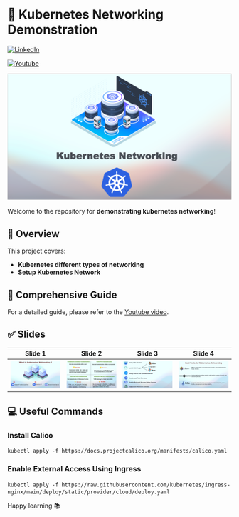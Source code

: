 # 🚀 Kubernetes Networking Demonstration
[![LinkedIn](https://img.shields.io/badge/Connect%20with%20me%20on-LinkedIn-blue.svg)](https://www.linkedin.com/in/amine-maalej/)

[![Youtube](https://img.shields.io/badge/YouTube-FF0000?style=for-the-badge&logo=youtube&logoColor=white)](https://www.youtube.com/watch?v=7X9Gj3nI73o&t=628s)


![](slides/slide0.png)

Welcome to the repository for **demonstrating kubernetes networking**!

## 🌟 Overview
This project covers:
- **Kubernetes different types of networking**
- **Setup Kubernetes Network**

## 📝 Comprehensive Guide
For a detailed guide, please refer to the [Youtube video](https://www.youtube.com/watch?v=7X9Gj3nI73o&t=628s).

## ✅ Slides

Slide 1            | Slide 2         | Slide 3        | Slide 4
:------------------------:|:-----------------------:|:----------------------:|:----------------------:
![](slides/slide1.png)  | ![](slides/slide2.png) | ![](slides/slide3.png) | ![](slides/slide4.png)

## 💻 Useful Commands
### Install Calico

```
kubectl apply -f https://docs.projectcalico.org/manifests/calico.yaml
```

### Enable External Access Using Ingress

```
kubectl apply -f https://raw.githubusercontent.com/kubernetes/ingress-nginx/main/deploy/static/provider/cloud/deploy.yaml
```

Happy learning 📚


